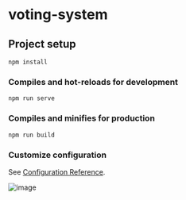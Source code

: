 # voting-system

## Project setup
```
npm install
```

### Compiles and hot-reloads for development
```
npm run serve
```

### Compiles and minifies for production
```
npm run build
```

### Customize configuration
See [Configuration Reference](https://cli.vuejs.org/config/).



![image](https://github.com/soybean15/voting-system-fe/assets/75112014/f6b3ade9-00db-45f4-9b44-3c3b2929be23)
